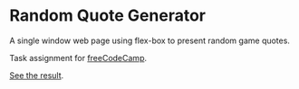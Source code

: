 # Random Quote Generator

A single window web page using flex-box to present random game quotes.

Task assignment for
[freeCodeCamp](https://www.freecodecamp.com/challenges/build-a-random-quote-machine).

[See the result](http://www.pathunstrom.com/random-quote).
